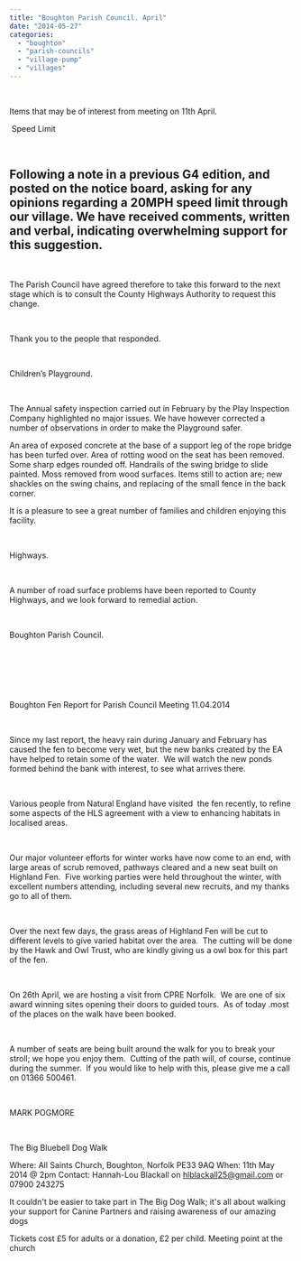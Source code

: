 ```yaml
---
title: "Boughton Parish Council. April"
date: "2014-05-27"
categories: 
  - "boughton"
  - "parish-councils"
  - "village-pump"
  - "villages"
---
```


 

Items that may be of interest from meeting on 11th April.

 Speed Limit

 

## Following a note in a previous G4 edition, and posted on the notice board, asking for any opinions regarding a 20MPH speed limit through our village. We have received comments, written and verbal, indicating overwhelming support for this suggestion.

 

The Parish Council have agreed therefore to take this forward to the next stage which is to consult the County Highways Authority to request this change.

 

Thank you to the people that responded.

 

Children’s Playground.

 

The Annual safety inspection carried out in February by the Play Inspection Company highlighted no major issues. We have however corrected a number of observations in order to make the Playground safer.

An area of exposed concrete at the base of a support leg of the rope bridge has been turfed over. Area of rotting wood on the seat has been removed. Some sharp edges rounded off. Handrails of the swing bridge to slide painted. Moss removed from wood surfaces. Items still to action are; new shackles on the swing chains, and replacing of the small fence in the back corner.

It is a pleasure to see a great number of families and children enjoying this facility.

 

Highways.

 

A number of road surface problems have been reported to County Highways, and we look forward to remedial action.

 

Boughton Parish Council.

 

 

 

Boughton Fen Report for Parish Council Meeting 11.04.2014

 

Since my last report, the heavy rain during January and February has caused the fen to become very wet, but the new banks created by the EA have helped to retain some of the water.  We will watch the new ponds formed behind the bank with interest, to see what arrives there.

 

Various people from Natural England have visited  the fen recently, to refine some aspects of the HLS agreement with a view to enhancing habitats in localised areas.

 

Our major volunteer efforts for winter works have now come to an end, with large areas of scrub removed, pathways cleared and a new seat built on Highland Fen.  Five working parties were held throughout the winter, with excellent numbers attending, including several new recruits, and my thanks go to all of them.

 

Over the next few days, the grass areas of Highland Fen will be cut to different levels to give varied habitat over the area.  The cutting will be done by the Hawk and Owl Trust, who are kindly giving us a owl box for this part of the fen.

 

On 26th April, we are hosting a visit from CPRE Norfolk.  We are one of six award winning sites opening their doors to guided tours.  As of today .most of the places on the walk have been booked.

 

A number of seats are being built around the walk for you to break your stroll; we hope you enjoy them.  Cutting of the path will, of course, continue during the summer.  If you would like to help with this, please give me a call on 01366 500461. 

 

MARK POGMORE

 

The Big Bluebell Dog Walk

Where: All Saints Church, Boughton, Norfolk PE33 9AQ When: 11th May 2014 @ 2pm Contact: Hannah-Lou Blackall on [hlblackall25@gmail.com](mailto:hlblackall25@gmail.com) or 07900 243275

It couldn't be easier to take part in The Big Dog Walk; it's all about walking your support for Canine Partners and raising awareness of our amazing dogs

Tickets cost £5 for adults or a donation, £2 per child. Meeting point at the church
